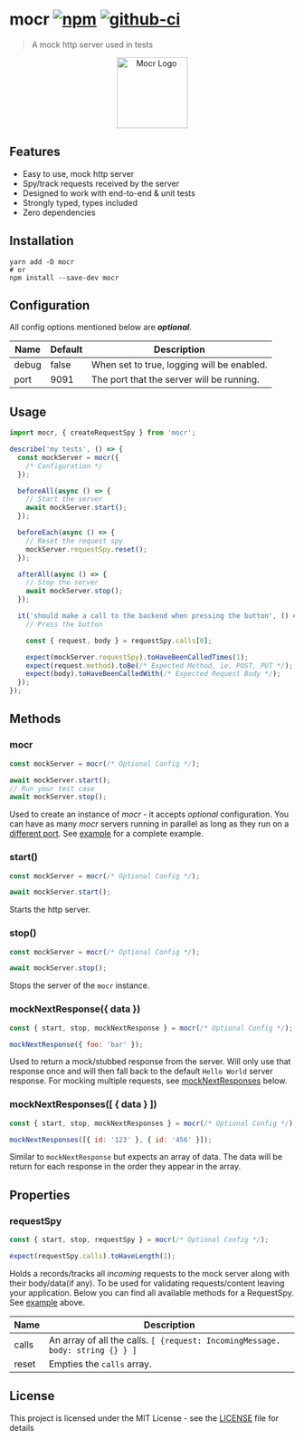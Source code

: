 # mocr [![npm][npm-image]][npm-url] [![github-ci][github-ci-image]][github-ci-url]

> A mock http server used in tests

<p align="center">
  <img src="https://user-images.githubusercontent.com/6333409/99885443-dcd40e00-2c2c-11eb-9261-6cfd3d7de5a0.png" alt="Mocr Logo" width="125" height="125" />
</p>

## Features

- Easy to use, mock http server
- Spy/track requests received by the server
- Designed to work with end-to-end & unit tests
- Strongly typed, types included
- Zero dependencies

## Installation

```
yarn add -D mocr
# or
npm install --save-dev mocr
```

## Configuration

All config options mentioned below are **_optional_**.

| Name  | Default | Description                                |
| ----- | ------- | ------------------------------------------ |
| debug | false   | When set to true, logging will be enabled. |
| port  | 9091    | The port that the server will be running.  |

## Usage

```js
import mocr, { createRequestSpy } from 'mocr';

describe('my tests', () => {
  const mockServer = mocr({
    /* Configuration */
  });

  beforeAll(async () => {
    // Start the server
    await mockServer.start();
  });

  beforeEach(async () => {
    // Reset the request spy
    mockServer.requestSpy.reset();
  });

  afterAll(async () => {
    // Stop the server
    await mockServer.stop();
  });

  it('should make a call to the backend when pressing the button', () => {
    // Press the button

    const { request, body } = requestSpy.calls[0];

    expect(mockServer.requestSpy).toHaveBeenCalledTimes(1);
    expect(request.method).toBe(/* Expected Method, ie. POST, PUT */);
    expect(body).toHaveBeenCalledWith(/* Expected Request Body */);
  });
});
```

## Methods

### mocr

```js
const mockServer = mocr(/* Optional Config */);

await mockServer.start();
// Run your test case
await mockServer.stop();
```

Used to create an instance of _mocr_ - it accepts _optional_ configuration. You can have as many _mocr_ servers running in parallel as long as they run on a [different port](#configuration). See [example](#usage) for a complete example.

### start()

```js
const mockServer = mocr(/* Optional Config */);

await mockServer.start();
```

Starts the http server.

### stop()

```js
const mockServer = mocr(/* Optional Config */);

await mockServer.stop();
```

Stops the server of the `mocr` instance.

### mockNextResponse({ data })

```js
const { start, stop, mockNextResponse } = mocr(/* Optional Config */);

mockNextResponse({ foo: 'bar' });
```

Used to return a mock/stubbed response from the server. Will only use that response once and will then fall back to the default `Hello World` server response. For mocking multiple requests, see [mockNextResponses](#mockNextResponses) below.

### mockNextResponses([ { data } ])

```js
const { start, stop, mockNextResponses } = mocr(/* Optional Config */);

mockNextResponses([{ id: '123' }, { id: '456' }]);
```

Similar to `mockNextResponse` but expects an array of data. The data will be return for each response in the order they appear in the array.

## Properties

### requestSpy

```js
const { start, stop, requestSpy } = mocr(/* Optional Config */);

expect(requestSpy.calls).toHaveLength(1);
```

Holds a records/tracks all _incoming_ requests to the mock server along with their body/data(if any). To be used for validating requests/content leaving your application. Below you can find all available methods for a RequestSpy. See [example](#usage) above.

| Name  | Description                                                                   |
| ----- | ----------------------------------------------------------------------------- |
| calls | An array of all the calls. `[ {request: IncomingMessage. body: string {} } ]` |
| reset | Empties the `calls` array.                                                    |

## License

This project is licensed under the MIT License - see the [LICENSE](LICENSE) file for details

[github-ci-image]: https://github.com/manosim/mocr/workflows/Run%20Tests/badge.svg
[github-ci-url]: https://github.com/manosim/mocr/actions
[npm-image]: https://badge.fury.io/js/mocr.svg
[npm-url]: https://www.npmjs.com/package/mocr
